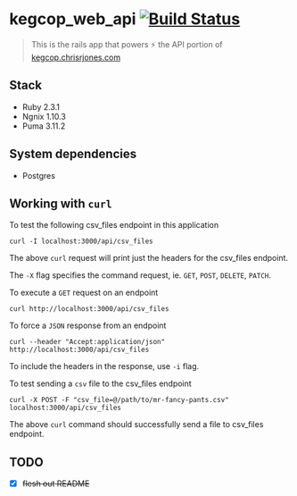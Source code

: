 # kegcop_web_api [![Build Status](https://travis-ci.org/ipatch/kegcop-web.svg?branch=master)](https://travis-ci.org/ipatch/kegcop-web)

> This is the rails app that powers ⚡️ the API portion of [kegcop.chrisrjones.com](kegcop.chrisrjones.com)

## Stack
- Ruby 2.3.1
- Ngnix 1.10.3
- Puma 3.11.2

##  System dependencies
- Postgres

## Working with `curl`

To test the following csv_files endpoint in this application
```fish
curl -I localhost:3000/api/csv_files
```
The above `curl` request will print just the headers for the csv_files endpoint.

The `-X` flag specifies the command request, ie. `GET`, `POST`, `DELETE`, `PATCH`.

To execute a `GET` request on an endpoint
```fish
curl http://localhost:3000/api/csv_files
```

To force a `JSON` response from an endpoint
```fish
curl --header "Accept:application/json" http://localhost:3000/api/csv_files
```

To include the headers in the response, use `-i` flag.

To test sending a `csv` file to the csv_files endpoint
```fish
curl -X POST -F "csv_file=@/path/to/mr-fancy-pants.csv" localhost:3000/api/csv_files
```

The above `curl` command should successfully send a file to csv_files endpoint.

## TODO
- [x] ~~flesh out README~~


